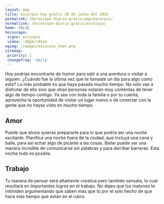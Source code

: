 ```yaml
---
layout: amp
title: escorpio hoy gratis 30 de junio del 2025 
permalink: /horoscopo-diario-gratis/amp/escorpio/
normallink: /horoscopo-diario-gratis/escorpio/
home: FALSE
horoscopo:
 signo: escorpio
 video: -DQpmrrAIeU
ogimg: /images/escorpio_char.png
sitemap:
 priority: 1
 changefreq: 'daily'
---
```



Hoy podrías encontrarte de humor para salir a una aventura o visitar a alguien. ¿Cuándo fue la última vez que te tomaste un día para algo como esto? Lo más probable es que haya pasado mucho tiempo. No sólo vas a disfrutar de ello sino que otras personas estarán muy contentas de tener algo de tiempo contigo. Ya sea con toda la familia o por tu cuenta, aprovecha la oportunidad de visitar un lugar nuevo o de conectar con la gente que no hayas visto en mucho tiempo.

## Amor

Puede que ahora quieras prepararte para lo que podría ser una noche excitante. Planifica una noche fuera de la ciudad, que incluya una cena y baile, para así echar algo de picante a las cosas. Bailar puede ser una manera increíble de comunicarse sin palabras y para derribar barreras. Esta noche todo es posible.

## Trabajo

Tu manera de pensar será altamente creativa pero también sensata, lo cual resultará en importantes logros en el trabajo. No dejes que los matones te intimiden argumentando que saben más que tú por el solo hecho de que hace más tiempo que están en el rubro.